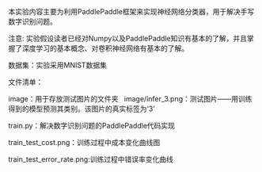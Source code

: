 本实验内容主要为利用PaddlePaddle框架来实现神经网络分类器，用于解决手写数字识别问题。

注意: 实验假设读者已经对Numpy以及PaddlePaddle知识有基本的了解，并且掌握了深度学习的基本概念、对卷积神经网络有基本的了解。

数据集：实验采用MNIST数据集

文件清单：

  image：用于存放测试图片的文件夹
    image/infer_3.png：测试图片——用训练得到的模型预测其类别。该图片的真实标签为‘3’

  train.py：解决数字识别问题的PaddlePaddle代码实现

  train_test_cost.png：训练过程中成本变化曲线图

  train_test_error_rate.png:训练过程中错误率变化曲线


